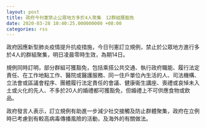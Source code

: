 ```yaml
---
layout: post
title: 政府今刊憲禁止公眾地方多於4人聚集　12群組獲豁免
date: 2020-03-28 10:40:25.000000000 +08:00
categories: rss
---
```


政府因應新型肺炎疫情提升抗疫措施，今日刊憲訂立規例，禁止於公眾地方進行多於4人的群組聚集，明日凌晨零時生效，為期14日。

規例同時訂明，部分群組可獲豁免，包括乘搭公共交通、執行政府職能、履行法定責任、在工作地點工作、醫院或醫護服務、同一住戶單位內生活的人、司法機構、立法會或區議會程序、團體履行法定責任的會議、健康衞生講座、喪禮或哀悼未入土或火化的先人、不多於20人的婚禮都可獲豁免，但婚禮上不可供應食物或飲品。

政府發言人表示，訂立規例有助進一步減少社交接觸及防止群體聚集，政府在立例時已考慮到有較高病毒傳播風險的活動，及海外的有關做法。
